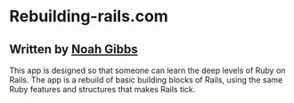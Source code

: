 # Rebuilding-rails.com

## Written by [Noah Gibbs](http://rebuilding-rails.com/RebuildingRailsFree.pdf)

This app is designed so that someone can learn the deep levels of Ruby on Rails. The app is a rebuild of basic building blocks of Rails, using the same Ruby features and structures that makes Rails tick.
